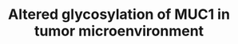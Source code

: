 ---
annotations:
- id: CL:0001063
  type: Cell Type Ontology
  value: neoplastic cell
- id: CL:0000235
  parent: native cell
  type: Cell Type Ontology
  value: macrophage
- id: CL:0000084
  parent: native cell
  type: Cell Type Ontology
  value: T cell
- id: DOID:162
  parent: disease of cellular proliferation
  type: Disease Ontology
  value: cancer
- id: PW:0000605
  parent: disease pathway
  type: Pathway Ontology
  value: cancer pathway
- id: PW:0000013
  parent: disease pathway
  type: Pathway Ontology
  value: disease pathway
- id: CL:0000451
  parent: native cell
  type: Cell Type Ontology
  value: dendritic cell
authors:
- Laurent
- Khanspers
- Eweitz
- Egonw
citedin: ''
communities:
- CPTAC
- PancCanNet
description: Altered MUC1 glycosylation extends to its role as a promoter of chronic
  inflammatory conditions that lead to malignant transformation and cancer progression.  Inspired
  by Figure 3 in [Cascio et al](https://pmc.ncbi.nlm.nih.gov/articles/PMC5197949/).
last-edited: 2025-10-30
ndex: 15003a23-8b6b-11eb-9e72-0ac135e8bacf
organisms:
- Homo sapiens
redirect_from:
- /index.php/Pathway:WP4480
- /instance/WP4480
- /instance/WP4480_r140868
revision: r140868
schema-jsonld:
- '@context': https://schema.org/
  '@id': https://wikipathways.github.io/pathways/WP4480.html
  '@type': Dataset
  creator:
    '@type': Organization
    name: WikiPathways
  description: Altered MUC1 glycosylation extends to its role as a promoter of chronic
    inflammatory conditions that lead to malignant transformation and cancer progression.  Inspired
    by Figure 3 in [Cascio et al](https://pmc.ncbi.nlm.nih.gov/articles/PMC5197949/).
  keywords:
  - CHUK
  - IKBKB
  - IKBKG
  - IL6
  - MUC1
  - NFKB1
  - NFKBIA
  - RELA
  - TNF
  license: CC0
  name: Altered glycosylation of MUC1 in tumor microenvironment
seo: CreativeWork
title: Altered glycosylation of MUC1 in tumor microenvironment
wpid: WP4480
---